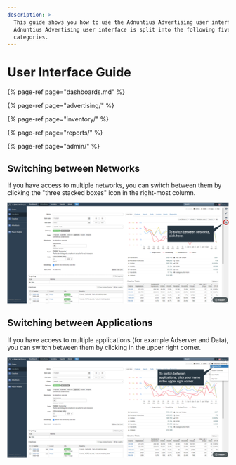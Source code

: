 ```yaml
---
description: >-
  This guide shows you how to use the Adnuntius Advertising user interface. The
  Adnuntius Advertising user interface is split into the following five main
  categories.
---
```


# User Interface Guide

{% page-ref page="dashboards.md" %}

{% page-ref page="advertising/" %}

{% page-ref page="inventory/" %}

{% page-ref page="reports/" %}

{% page-ref page="admin/" %}

## Switching between Networks

If you have access to multiple networks, you can switch between them by clicking the "three stacked boxes" icon in the right-most column.

![Switching between networks.](../../.gitbook/assets/network-switch.png)

## Switching between Applications

If you have access to multiple applications \(for example Adserver and Data\), you can switch between them by clicking in the upper right corner.

![Switching between applications.](../../.gitbook/assets/app-switch%20%281%29.png)

